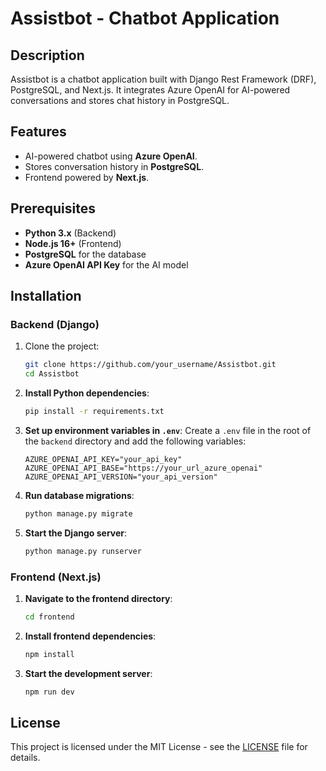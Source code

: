 # Assistbot - Chatbot Application

## Description
Assistbot is a chatbot application built with Django Rest Framework (DRF), PostgreSQL, and Next.js. It integrates Azure OpenAI for AI-powered conversations and stores chat history in PostgreSQL.

## Features
- AI-powered chatbot using **Azure OpenAI**.
- Stores conversation history in **PostgreSQL**.
- Frontend powered by **Next.js**.

## Prerequisites
- **Python 3.x** (Backend)
- **Node.js 16+** (Frontend)
- **PostgreSQL** for the database
- **Azure OpenAI API Key** for the AI model

## Installation

### Backend (Django)

1. Clone the project:
   ```bash
   git clone https://github.com/your_username/Assistbot.git
   cd Assistbot
   ```

2. **Install Python dependencies**:
   ```bash
   pip install -r requirements.txt
   ```

3. **Set up environment variables in `.env`**:
   Create a `.env` file in the root of the `backend` directory and add the following variables:
   ```env
   AZURE_OPENAI_API_KEY="your_api_key"
   AZURE_OPENAI_API_BASE="https://your_url_azure_openai"
   AZURE_OPENAI_API_VERSION="your_api_version"
   ```

4. **Run database migrations**:
   ```bash
   python manage.py migrate
   ```

5. **Start the Django server**:
   ```bash
   python manage.py runserver
   ```

### Frontend (Next.js)

1. **Navigate to the frontend directory**:
   ```bash
   cd frontend
   ```

2. **Install frontend dependencies**:
   ```bash
   npm install
   ```

3. **Start the development server**:
   ```bash
   npm run dev
   ```

## License
This project is licensed under the MIT License - see the [LICENSE](LICENSE) file for details.

